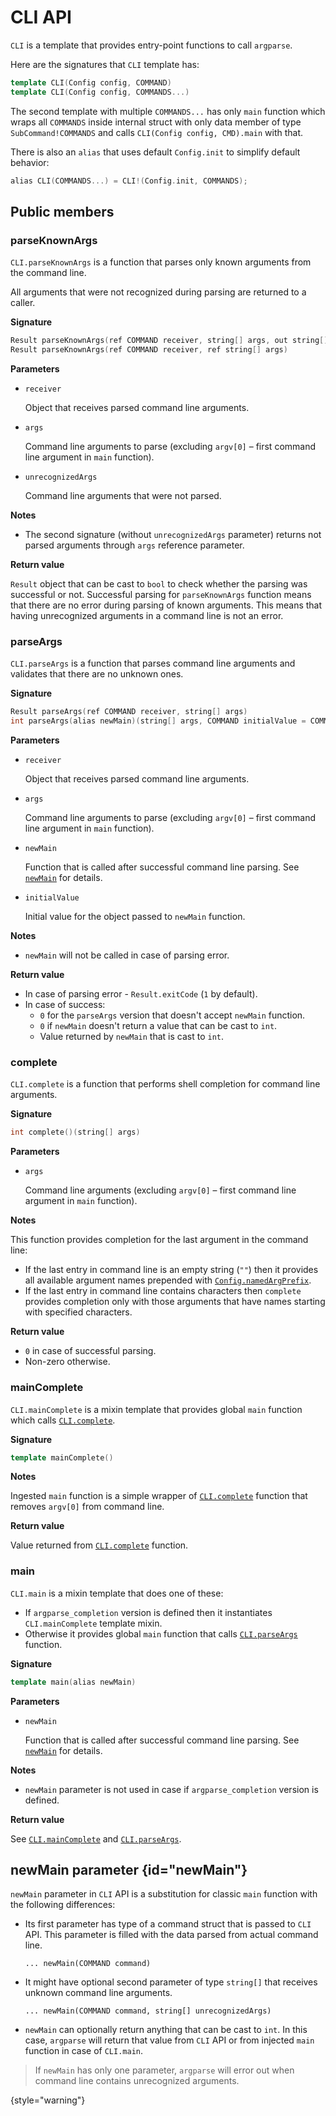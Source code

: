 # CLI API

`CLI` is a template that provides entry-point functions to call `argparse`.

Here are the signatures that `CLI` template has:
```c++
template CLI(Config config, COMMAND)
template CLI(Config config, COMMANDS...)
```

The second template with multiple `COMMANDS...` has only `main` function which wraps all `COMMANDS` inside internal
struct with only data member of type `SubCommand!COMMANDS` and calls `CLI(Config config, CMD).main` with that.

There is also an `alias` that uses default `Config.init` to simplify default behavior:
```c++
alias CLI(COMMANDS...) = CLI!(Config.init, COMMANDS);
```

## Public members

### parseKnownArgs

`CLI.parseKnownArgs` is a function that parses only known arguments from the command line.

All arguments that were not recognized during parsing are returned to a caller.

**Signature**

```c++
Result parseKnownArgs(ref COMMAND receiver, string[] args, out string[] unrecognizedArgs)
Result parseKnownArgs(ref COMMAND receiver, ref string[] args)
```

**Parameters**

- `receiver`

  Object that receives parsed command line arguments.

- `args`

  Command line arguments to parse (excluding `argv[0]` – first command line argument in `main` function).

- `unrecognizedArgs`

  Command line arguments that were not parsed.

**Notes**

- The second signature (without `unrecognizedArgs` parameter) returns not parsed arguments through `args` reference parameter.

**Return value**

`Result` object that can be cast to `bool` to check whether the parsing was successful or not.
Successful parsing for `parseKnownArgs` function means that there are no error during parsing of known arguments.
This means that having unrecognized arguments in a command line is not an error.

### parseArgs

`CLI.parseArgs` is a function that parses command line arguments and validates that there are no unknown ones.

**Signature**

```c++
Result parseArgs(ref COMMAND receiver, string[] args)
int parseArgs(alias newMain)(string[] args, COMMAND initialValue = COMMAND.init)
```

**Parameters**

- `receiver`

  Object that receives parsed command line arguments.

- `args`

  Command line arguments to parse (excluding `argv[0]` – first command line argument in `main` function).

- `newMain`

  Function that is called after successful command line parsing. See [`newMain`](#newMain) for details.

- `initialValue`

  Initial value for the object passed to `newMain` function.


**Notes**

- `newMain` will not be called in case of parsing error.

**Return value**

- In case of parsing error - `Result.exitCode` (`1` by default).
- In case of success:
  - `0` for the `parseArgs` version that doesn't accept `newMain` function.
  - `0` if `newMain` doesn't return a value that can be cast to `int`.
  - Value returned by `newMain` that is cast to `int`.

### complete

`CLI.complete` is a function that performs shell completion for command line arguments.

**Signature**

```c++
int complete()(string[] args)
```

**Parameters**

- `args`

  Command line arguments (excluding `argv[0]` – first command line argument in `main` function).

**Notes**

This function provides completion for the last argument in the command line:
- If the last entry in command line is an empty string (`""`) then it provides all available argument names prepended
  with [`Config.namedArgPrefix`](Config.md#namedArgPrefix).
- If the last entry in command line contains characters then `complete` provides completion only with those arguments
  that have names starting with specified characters.

**Return value**

- `0` in case of successful parsing.
- Non-zero otherwise.

### mainComplete

`CLI.mainComplete` is a mixin template that provides global `main` function which calls [`CLI.complete`](#complete).

**Signature**

```c++
template mainComplete()
```

**Notes**

Ingested `main` function is a simple wrapper of [`CLI.complete`](#complete) function that removes `argv[0]` from command line.

**Return value**

Value returned from [`CLI.complete`](#complete) function.

### main

`CLI.main` is a mixin template that does one of these:

- If `argparse_completion` version is defined then it instantiates `CLI.mainComplete` template mixin.
- Otherwise it provides global `main` function that calls [`CLI.parseArgs`](#parseargs) function.

**Signature**

```c++
template main(alias newMain)
```

**Parameters**

- `newMain`

  Function that is called after successful command line parsing. See [`newMain`](#newMain) for details.

**Notes**

- `newMain` parameter is not used in case if `argparse_completion` version is defined.

**Return value**

See [`CLI.mainComplete`](#maincomplete) and [`CLI.parseArgs`](#parseargs).

## newMain parameter {id="newMain"}

`newMain` parameter in `CLI` API is a substitution for classic `main` function with the following differences:
- Its first parameter has type of a command struct that is passed to `CLI` API. This parameter is filled with the data
  parsed from actual command line.

  `... newMain(COMMAND command)`

- It might have optional second parameter of type `string[]` that receives unknown command line arguments.

  `... newMain(COMMAND command, string[] unrecognizedArgs)`

- `newMain` can optionally return anything that can be cast to `int`. In this case, `argparse` will return that value from `CLI` API
  or from injected `main` function in case of `CLI.main`.

> If `newMain` has only one parameter, `argparse` will error out when command line contains unrecognized arguments.
>
{style="warning"}